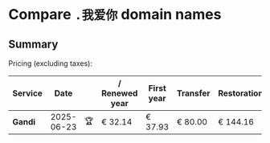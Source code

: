 # Compare `.我爱你` domain names

## Summary

Pricing (excluding taxes):

| Service | Date |  | / Renewed year | First year | Transfer | Restoration |
|--|--|--|--|--|--|--|
| **Gandi** | 2025-06-23 | 🏆 | € 32.14 | € 37.93 | € 80.00 | € 144.16 |
